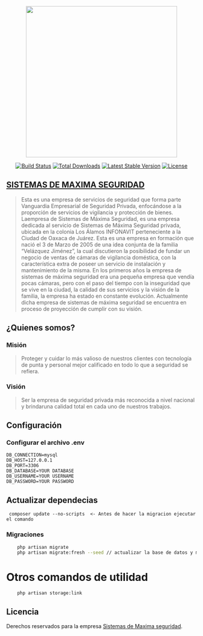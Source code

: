 <p align="center"><a href="https://laravel.com" target="_blank"><img src="https://raw.githubusercontent.com/laravel/art/master/logo-lockup/5%20SVG/2%20CMYK/1%20Full%20Color/laravel-logolockup-cmyk-red.svg" width="400"></a></p>

<p align="center">
<a href="https://travis-ci.org/laravel/framework"><img src="https://travis-ci.org/laravel/framework.svg" alt="Build Status"></a>
<a href="https://packagist.org/packages/laravel/framework"><img src="https://img.shields.io/packagist/dt/laravel/framework" alt="Total Downloads"></a>
<a href="https://packagist.org/packages/laravel/framework"><img src="https://img.shields.io/packagist/v/laravel/framework" alt="Latest Stable Version"></a>
<a href="https://packagist.org/packages/laravel/framework"><img src="https://img.shields.io/packagist/l/laravel/framework" alt="License"></a>
</p>

##  [SISTEMAS DE MAXIMA SEGURIDAD](sistemasdemaximaseguridad@gmail.com)

> Esta  es  una  empresa  de  servicios  de  seguridad  que  forma  parte  Vanguardia Empresarial  de  Seguridad  Privada,  enfocándose  a  la  proporción  de  servicios  de vigilancia y protección de bienes. Laempresa de Sistemas de Máxima Seguridad, es   una   empresa   dedicada   al   servicio   de Sistemas    de    Máxima    Seguridad    privada, ubicada en la colonia Los Álamos INFONAVIT perteneciente   a   la   Ciudad   de   Oaxaca   de Juárez. Esta es una empresa en formación que nació  el  3  de  Marzo  de  2005  de  una  idea conjunta de la familia “Velázquez Jiménez”, la cual  discutieron  la  posibilidad  de  fundar  un  negocio  de  ventas  de  cámaras  de vigilancia doméstica, con la característica extra de poseer un servicio de instalación y mantenimiento de la misma. En  los  primeros  años  la  empresa  de  sistemas  de  máxima  seguridad  era  una pequeña empresa que vendía pocas cámaras, pero con el paso del tiempo con la inseguridad que se vive en la ciudad, la calidad de sus servicios y la visión de la familia, la empresa ha estado en constante evolución. Actualmente dicha empresa de  sistemas  de  máxima  seguridad  se  encuentra  en  proceso  de  proyección  de cumplir con su visión. 

## ¿Quienes somos?

### Misión
> Proteger  y  cuidar  lo  más  valioso  de  nuestros  clientes  con  tecnología  de  punta  y personal mejor calificado en todo lo que a seguridad se refiera.

### Visión
> Ser la empresa de seguridad privada más reconocida a nivel nacional y brindaruna calidad total en cada uno de nuestros trabajos.

## Configuración

### Configurar el archivo .env

```
DB_CONNECTION=mysql
DB_HOST=127.0.0.1
DB_PORT=3306
DB_DATABASE=YOUR DATABASE
DB_USERNAME=YOUR USERNAME
DB_PASSWORD=YOUR PASSWORD
```
## Actualizar dependecias

```
 composer update --no-scripts  <- Antes de hacer la migracion ejecutar el comando

```

### Migraciones
```bash
    php artisan migrate
    php artisan migrate:fresh --seed // actualizar la base de datos y migrar los seeders. 
```

# Otros comandos de utilidad

``` 
    php artisan storage:link
```

## Licencia
Derechos reservados para la empresa [Sistemas de Maxima seguridad](sistemasdemaximaseguridad@gmail.com).

